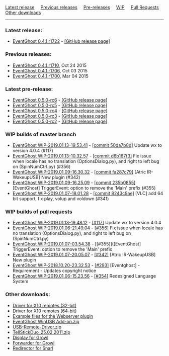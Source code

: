 [Latest release](#latest-release) &nbsp;&nbsp;&nbsp;
[Previous releases](#previous-releases) &nbsp;&nbsp;&nbsp;
[Pre-releases](#latest-pre-release) &nbsp;&nbsp;&nbsp;
[WIP](#wip-builds-of-master-branch) &nbsp;&nbsp;&nbsp;
[Pull Requests](#wip-builds-of-pull-requests) &nbsp;&nbsp;&nbsp;
[Other downloads](#other-downloads)

---

### Latest release:

[//]: # (BEGIN release)
* [EventGhost 0.4.1.r1722](https://github.com/EventGhost/EventGhost/releases/download/v0.4.1.r1722/EventGhost_0.4.1.r1722_Setup.exe) - [[GitHub release page]](https://github.com/EventGhost/EventGhost/releases/tag/v0.4.1.r1722)

[//]: # (END release)


### Previous releases:

[//]: # (BEGIN previous)
*   [EventGhost 0.4.1.r1710](http://eventghost.net/downloads/EventGhost_0.4.1.r1710_Setup.exe), Oct 24 2015
*   [EventGhost 0.4.1.r1706](http://eventghost.net/downloads/EventGhost_0.4.1.r1706_Setup.exe), Oct 03 2015
*   [EventGhost 0.4.1.r1700](http://eventghost.net/downloads/EventGhost_0.4.1.r1700_Setup.exe), Mar 04 2015

[//]: # (END previous)


### Latest pre-release:

[//]: # (BEGIN prerelease)
* [EventGhost 0.5.0-rc6](https://github.com/EventGhost/EventGhost/releases/download/v0.5.0-rc6/EventGhost_0.5.0-rc6_Setup.exe) - [[GitHub release page]](https://github.com/EventGhost/EventGhost/releases/tag/v0.5.0-rc6)
* [EventGhost 0.5.0-rc5](https://github.com/EventGhost/EventGhost/releases/download/v0.5.0-rc6/EventGhost_0.5.0-rc5_Setup.exe) - [[GitHub release page]](https://github.com/EventGhost/EventGhost/releases/tag/v0.5.0-rc5)
* [EventGhost 0.5.0-rc4](https://github.com/EventGhost/EventGhost/releases/download/v0.5.0-rc6/EventGhost_0.5.0-rc4_Setup.exe) - [[GitHub release page]](https://github.com/EventGhost/EventGhost/releases/tag/v0.5.0-rc4)
* [EventGhost 0.5.0-rc3](https://github.com/EventGhost/EventGhost/releases/download/v0.5.0-rc6/EventGhost_0.5.0-rc3_Setup.exe) - [[GitHub release page]](https://github.com/EventGhost/EventGhost/releases/tag/v0.5.0-rc3)
* [EventGhost 0.5.0-rc2](https://github.com/EventGhost/EventGhost/releases/download/v0.5.0-rc6/EventGhost_0.5.0-rc2_Setup.exe) - [[GitHub release page]](https://github.com/EventGhost/EventGhost/releases/tag/v0.5.0-rc2)

[//]: # (END prerelease)


### WIP builds of master branch

[//]: # (BEGIN wip_master)
* [EventGhost WIP-2019.01.13-19.53.41](https://ci.appveyor.com/api/buildjobs/sr96b4urxj4rip1j/artifacts/_build/output/EventGhost_WIP-2019.01.13-19.53.41_Setup.exe) - [[commit 50da7b8d]](https://github.com/topic2k/EventGhost/commit/50da7b8dd933bb45ab4faec837d4b5ecf8f80eae) Update wx to version 4.0.4 (#117)
* [EventGhost WIP-2019.01.13-10.32.57](https://ci.appveyor.com/api/buildjobs/7f0rpjywby9y9adf/artifacts/_build%2Foutput%2FEventGhost_WIP-2019.01.13-10.32.57_Setup.exe) - [[commit d6b167f3]](https://github.com/EventGhost/EventGhost/commit/d6b167f30e3dd420d130b715b554a7ce886e42b7) Fix issue when locale has no translation (OptionsDialog.py), and right to left bug on (SpinNumCtrl.py) (#356)
* [EventGhost WIP-2019.01.09-16.30.32](https://ci.appveyor.com/api/buildjobs/qongswh1aofy4dh7/artifacts/_build%2Foutput%2FEventGhost_WIP-2019.01.09-16.30.32_Setup.exe) - [[commit fa287c79]](https://github.com/EventGhost/EventGhost/commit/fa287c79bbeec660b2657878911f732f395c720f) [Atric IR-WakeupUSB] New plugin (#342)
* [EventGhost WIP-2019.01.09-16.25.09](https://ci.appveyor.com/api/buildjobs/6f5pmmllglfoiw4r/artifacts/_build%2Foutput%2FEventGhost_WIP-2019.01.09-16.25.09_Setup.exe) - [[commit 235b0855]](https://github.com/EventGhost/EventGhost/commit/235b0855f6a03e2357eef3f28178ab7b6b4ad800) [EventGhost] TriggerEvent: option to remove the 'Main' prefix (#355)
* [EventGhost WIP-2019.01.07-18.01.28](https://ci.appveyor.com/api/buildjobs/69dk1ab179fhxhy2/artifacts/_build%2Foutput%2FEventGhost_WIP-2019.01.07-18.01.28_Setup.exe) - [[commit 8243c9ae]](https://github.com/EventGhost/EventGhost/commit/8243c9ae130140f761e5cdf04366fb835611208a) [VLC] add 64 bit support, fix play, volup and voldown (#341)

[//]: # (END wip_master)


### WIP builds of pull requests

[//]: # (BEGIN wip_pr)
* [EventGhost WIP-2019.01.13-19.48.12](https://ci.appveyor.com/api/buildjobs/2lyw0nv7qa8hrb7h/artifacts/_build/output/EventGhost_WIP-2019.01.13-19.48.12_Setup.exe) - [[#117]](https://github.com/topic2k/EventGhost/pull/117) Update wx to version 4.0.4
* [EventGhost WIP-2019.01.06-21.49.04](https://ci.appveyor.com/api/buildjobs/tq4c3vykj4fug4ii/artifacts/_build/output/EventGhost_WIP-2019.01.06-21.49.04_Setup.exe) - [[#356]](https://github.com/EventGhost/EventGhost/pull/356) Fix issue when locale has no translation (OptionsDialog.py), and right to left bug on (SpinNumCtrl.py)
* [EventGhost WIP-2019.01.07-03.54.38](https://ci.appveyor.com/api/buildjobs/xnsa6gso8sti88yp/artifacts/_build/output/EventGhost_WIP-2019.01.07-03.54.38_Setup.exe) - [[#355]]([EventGhost] TriggerEvent: option to remove the 'Main' prefix
* [EventGhost WIP-2019.01.07-20.05.07](https://ci.appveyor.com/api/buildjobs/h3nw1s9vec3y1r2y/artifacts/_build/output/EventGhost_WIP-2019.01.07-20.05.07_Setup.exe) - [[#342]](https://github.com/EventGhost/EventGhost/pull/342) [Atric IR-WakeupUSB] New plugin
* [EventGhost WIP-2018.10.20-23.32.53](https://ci.appveyor.com/api/buildjobs/cs4397hl6hllwasl/artifacts/_build/output/EventGhost_WIP-2018.10.20-23.32.53_Setup.exe) - [[#293]](https://github.com/EventGhost/EventGhost/pull/293) [Eventghost] - Requirement - Updates copyright notice
* [EventGhost WIP-2019.01.06-15.23.56](https://ci.appveyor.com/api/buildjobs/9sddy0jwj7x5iu7l/artifacts_build/output/EventGhost_WIP-2019.01.06-15.23.56_Setup.exe) - [[#354]](https://github.com/EventGhost/EventGhost/pull/354) Redesigned Language System

[//]: # (END wip_pr)


### Other downloads:

*   [Driver for X10 remotes (32-bit)](http://eventghost.net/downloads/x10drivers_x86.exe)
*   [Driver for X10 remotes (64-bit)](http://eventghost.net/downloads/x10drivers_x64.exe)
*   [Example files for the Webserver plugin](http://eventghost.net/downloads/Webserver_Demo.zip)
*   [EventGhost WinUSB Add-on.zip](http://eventghost.net/downloads/EventGhost_WinUSB_Add-on.zip)
*   [USB-Remote-Driver.zip](http://eventghost.net/downloads/USB-Remote-Driver.zip)
*   [TellStickDuo_25.02.2011.zip](http://eventghost.net/downloads/TellStickDuo_25.02.2011.zip)
*   [Display for Growl](http://eventghost.net/downloads/EventGhost_Display_v1.1.zip)
*   [Forwarder for Growl](http://eventghost.net/downloads/EventGhost_Forwarder.zip)
*   [Redirector for Snarl](http://eventghost.net/downloads/EG_SnarlRedirector_Setup.exe)
